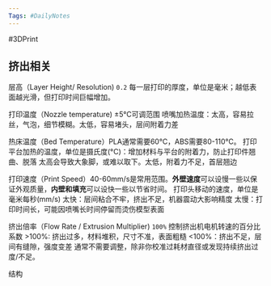 ```yaml
---
Tags: #DailyNotes 
---
```


#3DPrint

挤出相关
----

层高（Layer Height/ Resolution) `0.2`
	每一层打印的厚度，单位是毫米；越低表面越光滑，但打印时间巨幅增加。

打印温度（Nozzle temperature) ±5°C可调范围
	喷嘴加热温度：太高，容易拉丝，气泡，细节模糊。太低，容易堵头，层间附着力差

热床温度（Bed Temperature）PLA通常需要60°C，ABS需要80-110°C。
	打印平台加热的温度，单位是摄氏度(°C)：增加材料与平台的附着力，防止打印件翘曲、脱落
	太高会导致大象脚，或难以取下。太低，附着力不足，首层翘边

打印速度（Print Speed）40-60mm/s是常用范围。**外壁速度**可以设慢一些以保证外观质量，**内壁和填充**可以设快一些以节省时间。
	打印头移动的速度，单位是毫米每秒(mm/s)
	太快：层间粘合不牢，挤出不足，机器震动大影响精度
	太慢：打印时间长，可能因喷嘴长时间停留而烫伤模型表面

挤出倍率（Flow Rate / Extrusion Multiplier) `100%`
	控制挤出机电机转速的百分比系数
	>100%:  挤出过多，材料堆积，尺寸不准，表面粗糙
	<100%：挤出不足，层间有缝隙，强度变差
	通常不需要调整，除非你校准过耗材直径或发现持续挤出过度/不足。


结构


